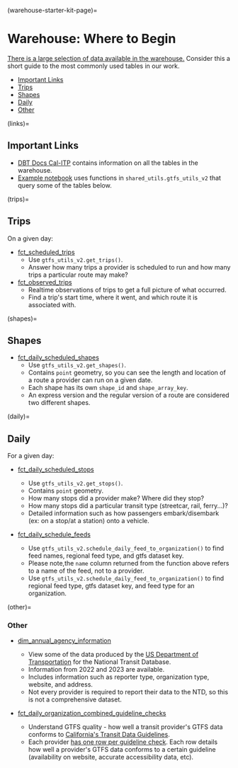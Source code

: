 (warehouse-starter-kit-page)=

# Warehouse: Where to Begin

[There is a large selection of data available in the warehouse.](https://console.cloud.google.com/bigquery?project=cal-itp-data-infra&ws=!1m0) Consider this a short guide to the most commonly used tables in our work.

- [Important Links](#links)
- [Trips](#trips)
- [Shapes](#shapes)
- [Daily](#daily)
- [Other](#other)

(links)=

## Important Links

- [DBT Docs Cal-ITP](https://dbt-docs.calitp.org/#!/overview) contains information on all the tables in the warehouse.
- [Example notebook](https://github.com/cal-itp/data-analyses/blob/main/starter_kit/gtfs_utils_v2_examples.ipynb)
  uses functions in `shared_utils.gtfs_utils_v2` that query some of the tables below.

(trips)=

## Trips

On a given day:

- [fct_scheduled_trips](https://dbt-docs.calitp.org/#!/model/model.calitp_warehouse.fct_scheduled_trips)
  - Use `gtfs_utils_v2.get_trips()`.
  - Answer how many trips a provider is scheduled to run and how many trips a particular route may make?
- [fct_observed_trips](https://dbt-docs.calitp.org/#!/model/model.calitp_warehouse.fct_observed_trips)
  - Realtime observations of trips to get a full picture of what occurred.
  - Find a trip's start time, where it went, and which route it is associated with.

(shapes)=

## Shapes

- [fct_daily_scheduled_shapes](https://dbt-docs.calitp.org/#!/model/model.calitp_warehouse.fct_daily_scheduled_shapes)
  - Use `gtfs_utils_v2.get_shapes()`.
  - Contains `point` geometry, so you can see the length and location of a route a provider can run on a given date.
  - Each shape has its own `shape_id` and `shape_array_key`.
  - An express version and the regular version of a route are considered two different shapes.

(daily)=

## Daily

For a given day:

- [fct_daily_scheduled_stops](https://dbt-docs.calitp.org/#!/model/model.calitp_warehouse.fct_daily_scheduled_stops)

  - Use `gtfs_utils_v2.get_stops()`.
  - Contains `point` geometry.
  - How many stops did a provider make? Where did they stop?
  - How many stops did a particular transit type (streetcar, rail, ferry...)?
  - Detailed information such as how passengers embark/disembark (ex: on a stop/at a station) onto a vehicle.

- [fct_daily_schedule_feeds](https://dbt-docs.calitp.org/#!/model/model.calitp_warehouse.fct_daily_schedule_feeds)

  - Use `gtfs_utils_v2.schedule_daily_feed_to_organization()` to find feed names, regional feed type, and gtfs dataset key.
  - Please note,the `name` column returned from the function above refers to a name of the feed, not to a provider.
  - Use `gtfs_utils_v2.schedule_daily_feed_to_organization()` to find regional feed type, gtfs dataset key, and feed type for an organization.

(other)=

### Other

- [dim_annual_agency_information](https://dbt-docs.calitp.org/#!/model/model.calitp_warehouse.dim_annual_database_agency_information)

  - View some of the data produced by the [US Department of Transportation](https://www.transit.dot.gov/ntd) for the National Transit Database.
  - Information from 2022 and 2023 are available.
  - Includes information such as reporter type, organization type, website, and address.
  - Not every provider is required to report their data to the NTD, so this is not a comprehensive dataset.

- [fct_daily_organization_combined_guideline_checks](https://dbt-docs.calitp.org/#!/model/model.calitp_warehouse.fct_daily_organization_combined_guideline_checks)

  - Understand GTFS quality - how well a transit provider's GTFS data conforms to [California's Transit Data Guidelines](https://dot.ca.gov/cal-itp/california-transit-data-guidelines).
  - Each provider [has one row per guideline check](https://dbt-docs.calitp.org/#!/model/model.calitp_warehouse.int_gtfs_quality__guideline_checks_long). Each row details how well a provider's GTFS data conforms to a certain guideline (availability on website, accurate accessibility data, etc).
